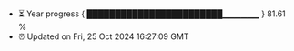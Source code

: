 - ⏳ Year progress { ████████████████████████▁▁▁▁▁▁ } 81.61 %
- ⏰ Updated on Fri, 25 Oct 2024 16:27:09 GMT

